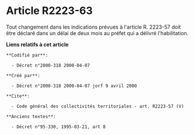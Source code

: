 # Article R2223-63

Tout changement dans les indications prévues à l'article R. 2223-57 doit être déclaré dans un délai de deux mois au préfet
qui a délivré l'habilitation.

**Liens relatifs à cet article**

	**Codifié par**:

	  - Décret n°2000-318 2000-04-07

	**Créé par**:

	  - Décret n°2000-318 2000-04-07 jorf 9 avril 2000

	**Cite**:

	  - Code général des collectivités territoriales - art. R2223-57 (V)

	**Anciens textes**:

	  - Décret n°95-330, 1995-03-21, art 8
